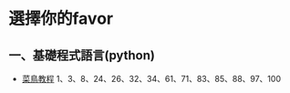 選擇你的favor
===
## 一、基礎程式語言(python)

* [菜鳥教程](http://www.runoob.com/python/python-tutorial.html)
    1、3、8、24、26、32、34、61、71、83、85、88、97、100

